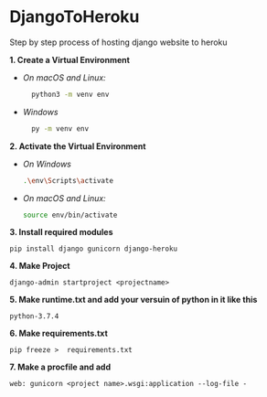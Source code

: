 # DjangoToHeroku
Step by step process of hosting django website to heroku

**1. Create a Virtual Environment**

- *On macOS and Linux:*
  ```bash
    python3 -m venv env
  ```
- *Windows*
  ```bash
    py -m venv env
  ````

**2. Activate the Virtual Environment**
  - *On Windows*
    ```bash
    .\env\Scripts\activate
    ```
  - *On macOS and Linux:*
    ```bash
    source env/bin/activate
    ```
    
**3. Install required modules**
```
pip install django gunicorn django-heroku
```

**4. Make Project**
```
django-admin startproject <projectname>
```

**5. Make runtime.txt and add your versuin of python in it like this**
```
python-3.7.4
```

**6. Make requirements.txt**
```
pip freeze >  requirements.txt
```

**7. Make a procfile and add**
```
web: gunicorn <project name>.wsgi:application --log-file -
```
